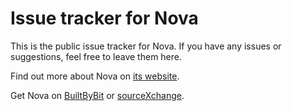 # Issue tracker for Nova

This is the public issue tracker for Nova. If you have any issues or suggestions, feel free to leave them here.

Find out more about Nova on [its website](https://getnova.zip).

Get Nova on [BuiltByBit](https://bbyb.it/r/40094) or [sourceXchange](https://www.sourcexchange.net/products/nova).
